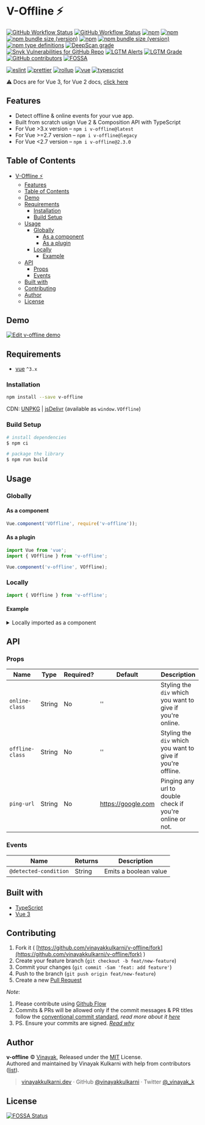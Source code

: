 # V-Offline ⚡️

[![GitHub Workflow Status](https://img.shields.io/github/workflow/status/vinayakkulkarni/v-offline/ci?logo=github-actions)](https://github.com/vinayakkulkarni/v-offline/actions/workflows/ci.yml)
[![GitHub Workflow Status](https://img.shields.io/github/workflow/status/vinayakkulkarni/v-offline/Ship%20js%20trigger?label=⛴%20Ship.js%20trigger)](https://github.com/vinayakkulkarni/v-offline/actions/workflows/shipjs-trigger.yml)
[![npm](https://img.shields.io/npm/dm/v-offline?logo=npm)](http://npm-stat.com/charts.html?package=v-offline)
[![npm](https://img.shields.io/npm/v/v-offline/latest?logo=npm)](https://www.npmjs.com/package/v-offline)
[![npm bundle size (version)](https://img.shields.io/bundlephobia/min/v-offline/latest?label=@latest%20size&logo=vue.js)](https://bundlephobia.com/package/v-offline@latest)
[![npm](https://img.shields.io/npm/v/v-offline/legacy?logo=npm)](https://www.npmjs.com/package/v-offline)
[![npm bundle size (version)](https://img.shields.io/bundlephobia/min/v-offline/legacy?label=@legacy%20size&logo=vue.js)](https://bundlephobia.com/package/v-offline@legacy)
[![npm type definitions](https://img.shields.io/npm/types/v-offline)](https://github.com/vinayakkulkarni/v-offline/blob/master/package.json)
[![DeepScan grade](https://deepscan.io/api/teams/9055/projects/16121/branches/339368/badge/grade.svg)](https://deepscan.io/dashboard#view=project&tid=9055&pid=16121&bid=339368)
[![Snyk Vulnerabilities for GitHub Repo](https://img.shields.io/snyk/vulnerabilities/github/vinayakkulkarni/v-offline)](https://snyk.io/test/github/vinayakkulkarni/v-offline)
[![LGTM Alerts](https://img.shields.io/lgtm/alerts/github/vinayakkulkarni/v-offline?logo=lgtm)](https://lgtm.com/projects/g/vinayakkulkarni/v-offline/alerts/)
[![LGTM Grade](https://img.shields.io/lgtm/grade/javascript/github/vinayakkulkarni/v-offline?logo=lgtm)](https://lgtm.com/projects/g/vinayakkulkarni/v-offline/context:javascript)
[![GitHub contributors](https://img.shields.io/github/contributors/vinayakkulkarni/v-offline?logo=github)](https://github.com/vinayakkulkarni/v-offline/graphs/contributors)
[![FOSSA](https://app.fossa.io/api/projects/git%2Bgithub.com%2Fvinayakkulkarni%2Fv-offline.svg?type=shield)](https://app.fossa.io/projects/git%2Bgithub.com%2Fvinayakkulkarni%2Fv-offline?ref=badge_shield)

[![eslint](https://img.shields.io/npm/dependency-version/v-offline/dev/eslint?logo=eslint)](https://eslint.org/)
[![prettier](https://img.shields.io/npm/dependency-version/v-offline/dev/prettier?logo=prettier)](https://prettier.io/)
[![rollup](https://img.shields.io/npm/dependency-version/v-offline/dev/rollup?logo=rollup.js)](https://rollupjs.org/guide/en/)
[![vue](https://img.shields.io/npm/dependency-version/v-offline/dev/vue?logo=vue.js)](https://vuejs.org/)
[![typescript](https://img.shields.io/npm/dependency-version/v-offline/dev/typescript?logo=TypeScript)](https://www.typescriptlang.org/)

⚠️ Docs are for Vue 3, for Vue 2 docs, [click here](https://github.com/vinayakkulkarni/v-offline#v-offline-%EF%B8%8F)

## Features
* Detect offline & online events for your vue app.
* Built from scratch usign Vue 2 & Composition API with TypeScript
* For Vue >3.x version – `npm i v-offline@latest`
* For Vue >=2.7 version – `npm i v-offline@legacy`
* For Vue <2.7 version – `npm i v-offline@2.3.0`

## Table of Contents

- [V-Offline ⚡️](#v-offline-️)
  - [Features](#features)
  - [Table of Contents](#table-of-contents)
  - [Demo](#demo)
  - [Requirements](#requirements)
    - [Installation](#installation)
    - [Build Setup](#build-setup)
  - [Usage](#usage)
    - [Globally](#globally)
      - [As a component](#as-a-component)
      - [As a plugin](#as-a-plugin)
    - [Locally](#locally)
      - [Example](#example)
  - [API](#api)
    - [Props](#props)
    - [Events](#events)
  - [Built with](#built-with)
  - [Contributing](#contributing)
  - [Author](#author)
  - [License](#license)

## Demo

[![Edit v-offline demo](https://developer.stackblitz.com/img/open_in_stackblitz.svg)](https://stackblitz.com/edit/v-offline?file=src/App.vue)

## Requirements

* [vue](https://vuejs.org/) `^3.x`

### Installation

```sh
npm install --save v-offline
```

CDN: [UNPKG](https://unpkg.com/v-offline/dist/) | [jsDelivr](https://cdn.jsdelivr.net/npm/v-offline/dist/) (available as `window.VOffline`)

### Build Setup

``` bash
# install dependencies
$ npm ci

# package the library
$ npm run build
```


## Usage

### Globally

#### As a component
```javascript
Vue.component('VOffline', require('v-offline'));
```

#### As a plugin

```javascript
import Vue from 'vue';
import { VOffline } from 'v-offline';

Vue.component('v-offline', VOffline);
```

### Locally

```javascript
import { VOffline } from 'v-offline';
```

#### Example
<details>
<summary>Locally imported as a component</summary>
<br />

```html
<v-offline @detected-condition="setOnline">
  <template v-if="online"> ( Online: {{ online }} ) </template>
  <template v-if="!online"> ( Online: {{ online }} ) </template>
</v-offline>
```

```javascript
import { VOffline } from 'v-offline';

Vue.component('example-component', {
  components: {
    VOffline
  },
  data() {
    return {
      online: true,
    };
  },
  methods: {
    setOnline(e) {
      this.online = e;
    },
  },
});
```

```css
.offline {
  background-color: #fc9842;
  background-image: linear-gradient(315deg, #fc9842 0%, #fe5f75 74%);
}
.online {
  background-color: #00b712;
  background-image: linear-gradient(315deg, #00b712 0%, #5aff15 74%);
}
```
</details>


## API
### Props

| Name            | Type   | Required? | Default              | Description                                                 |
| --------------  | ------ | --------- | ---------            | ----------------------------------------------------------- |
| `online-class`  | String | No        | ''                   | Styling the `div` which you want to give if you're online.  |
| `offline-class` | String | No        | ''                   | Styling the `div` which you want to give if you're offline. |
| `ping-url`      | String | No        | https://google.com   | Pinging any url to double check if you're online or not.    |

### Events

| Name                  | Returns | Description            |
| ---                   | ---     | ---                    |
| `@detected-condition` | String  | Emits a boolean value  |

## Built with

- [TypeScript](https://www.typescriptlang.org/)
- [Vue 3](https://v3.vuejs.org)

## Contributing 

1. Fork it ( [https://github.com/vinayakkulkarni/v-offline/fork](https://github.com/vinayakkulkarni/v-offline/fork) )
2. Create your feature branch (`git checkout -b feat/new-feature`)
3. Commit your changes (`git commit -Sam 'feat: add feature'`)
4. Push to the branch (`git push origin feat/new-feature`)
5. Create a new [Pull Request](https://github.com/vinayakkulkarni/v-offline/compare)

_Note_: 
1. Please contribute using [Github Flow](https://guides.github.com/introduction/flow/)
2. Commits & PRs will be allowed only if the commit messages & PR titles follow the [conventional commit standard](https://www.conventionalcommits.org/), _read more about it [here](https://github.com/conventional-changelog/commitlint/tree/master/%40commitlint/config-conventional#type-enum)_
3. PS. Ensure your commits are signed. _[Read why](https://withblue.ink/2020/05/17/how-and-why-to-sign-git-commits.html)_


## Author

**v-offline** &copy; [Vinayak](https://vinayakkulkarni.dev), Released under the [MIT](./LICENSE) License.<br>
Authored and maintained by Vinayak Kulkarni with help from contributors ([list](https://github.com/vinayakkulkarni/v-offline/contributors)).

> [vinayakkulkarni.dev](https://vinayakkulkarni.dev) · GitHub [@vinayakkulkarni](https://github.com/vinayakkulkarni) · Twitter [@\_vinayak_k](https://twitter.com/_vinayak_k)


## License
[![FOSSA Status](https://app.fossa.io/api/projects/git%2Bgithub.com%2Fvinayakkulkarni%2Fv-offline.svg?type=large)](https://app.fossa.io/projects/git%2Bgithub.com%2Fvinayakkulkarni%2Fv-offline?ref=badge_large)